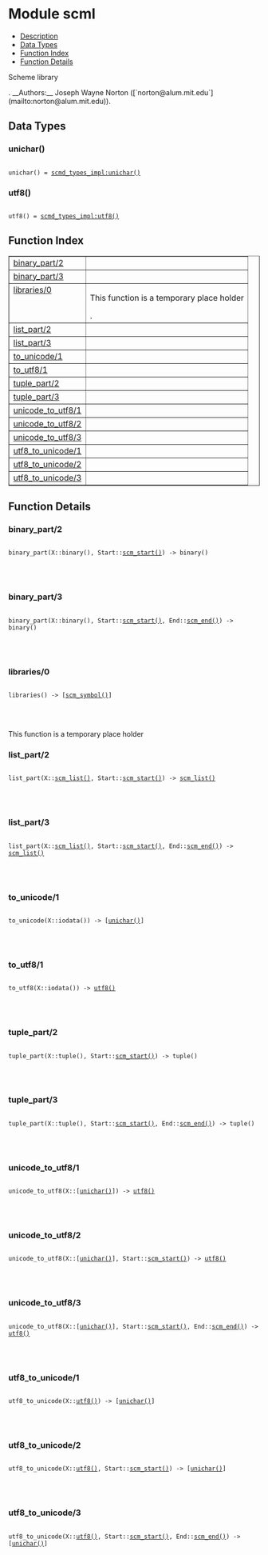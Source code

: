 

# Module scml #
* [Description](#description)
* [Data Types](#types)
* [Function Index](#index)
* [Function Details](#functions)


<p>Scheme library</p>.
__Authors:__ Joseph Wayne Norton ([`norton@alum.mit.edu`](mailto:norton@alum.mit.edu)).

<a name="types"></a>

## Data Types ##




### <a name="type-unichar">unichar()</a> ###



<pre><code>
unichar() = <a href="scmd_types_impl.md#type-unichar">scmd_types_impl:unichar()</a>
</code></pre>





### <a name="type-utf8">utf8()</a> ###



<pre><code>
utf8() = <a href="scmd_types_impl.md#type-utf8">scmd_types_impl:utf8()</a>
</code></pre>


<a name="index"></a>

## Function Index ##


<table width="100%" border="1" cellspacing="0" cellpadding="2" summary="function index"><tr><td valign="top"><a href="#binary_part-2">binary_part/2</a></td><td></td></tr><tr><td valign="top"><a href="#binary_part-3">binary_part/3</a></td><td></td></tr><tr><td valign="top"><a href="#libraries-0">libraries/0</a></td><td><p>This function is a temporary place holder</p>.</td></tr><tr><td valign="top"><a href="#list_part-2">list_part/2</a></td><td></td></tr><tr><td valign="top"><a href="#list_part-3">list_part/3</a></td><td></td></tr><tr><td valign="top"><a href="#to_unicode-1">to_unicode/1</a></td><td></td></tr><tr><td valign="top"><a href="#to_utf8-1">to_utf8/1</a></td><td></td></tr><tr><td valign="top"><a href="#tuple_part-2">tuple_part/2</a></td><td></td></tr><tr><td valign="top"><a href="#tuple_part-3">tuple_part/3</a></td><td></td></tr><tr><td valign="top"><a href="#unicode_to_utf8-1">unicode_to_utf8/1</a></td><td></td></tr><tr><td valign="top"><a href="#unicode_to_utf8-2">unicode_to_utf8/2</a></td><td></td></tr><tr><td valign="top"><a href="#unicode_to_utf8-3">unicode_to_utf8/3</a></td><td></td></tr><tr><td valign="top"><a href="#utf8_to_unicode-1">utf8_to_unicode/1</a></td><td></td></tr><tr><td valign="top"><a href="#utf8_to_unicode-2">utf8_to_unicode/2</a></td><td></td></tr><tr><td valign="top"><a href="#utf8_to_unicode-3">utf8_to_unicode/3</a></td><td></td></tr></table>


<a name="functions"></a>

## Function Details ##

<a name="binary_part-2"></a>

### binary_part/2 ###


<pre><code>
binary_part(X::binary(), Start::<a href="#type-scm_start">scm_start()</a>) -&gt; binary()
</code></pre>

<br></br>



<a name="binary_part-3"></a>

### binary_part/3 ###


<pre><code>
binary_part(X::binary(), Start::<a href="#type-scm_start">scm_start()</a>, End::<a href="#type-scm_end">scm_end()</a>) -&gt; binary()
</code></pre>

<br></br>



<a name="libraries-0"></a>

### libraries/0 ###


<pre><code>
libraries() -&gt; [<a href="#type-scm_symbol">scm_symbol()</a>]
</code></pre>

<br></br>


<p>This function is a temporary place holder</p>

<a name="list_part-2"></a>

### list_part/2 ###


<pre><code>
list_part(X::<a href="#type-scm_list">scm_list()</a>, Start::<a href="#type-scm_start">scm_start()</a>) -&gt; <a href="#type-scm_list">scm_list()</a>
</code></pre>

<br></br>



<a name="list_part-3"></a>

### list_part/3 ###


<pre><code>
list_part(X::<a href="#type-scm_list">scm_list()</a>, Start::<a href="#type-scm_start">scm_start()</a>, End::<a href="#type-scm_end">scm_end()</a>) -&gt; <a href="#type-scm_list">scm_list()</a>
</code></pre>

<br></br>



<a name="to_unicode-1"></a>

### to_unicode/1 ###


<pre><code>
to_unicode(X::iodata()) -&gt; [<a href="#type-unichar">unichar()</a>]
</code></pre>

<br></br>



<a name="to_utf8-1"></a>

### to_utf8/1 ###


<pre><code>
to_utf8(X::iodata()) -&gt; <a href="#type-utf8">utf8()</a>
</code></pre>

<br></br>



<a name="tuple_part-2"></a>

### tuple_part/2 ###


<pre><code>
tuple_part(X::tuple(), Start::<a href="#type-scm_start">scm_start()</a>) -&gt; tuple()
</code></pre>

<br></br>



<a name="tuple_part-3"></a>

### tuple_part/3 ###


<pre><code>
tuple_part(X::tuple(), Start::<a href="#type-scm_start">scm_start()</a>, End::<a href="#type-scm_end">scm_end()</a>) -&gt; tuple()
</code></pre>

<br></br>



<a name="unicode_to_utf8-1"></a>

### unicode_to_utf8/1 ###


<pre><code>
unicode_to_utf8(X::[<a href="#type-unichar">unichar()</a>]) -&gt; <a href="#type-utf8">utf8()</a>
</code></pre>

<br></br>



<a name="unicode_to_utf8-2"></a>

### unicode_to_utf8/2 ###


<pre><code>
unicode_to_utf8(X::[<a href="#type-unichar">unichar()</a>], Start::<a href="#type-scm_start">scm_start()</a>) -&gt; <a href="#type-utf8">utf8()</a>
</code></pre>

<br></br>



<a name="unicode_to_utf8-3"></a>

### unicode_to_utf8/3 ###


<pre><code>
unicode_to_utf8(X::[<a href="#type-unichar">unichar()</a>], Start::<a href="#type-scm_start">scm_start()</a>, End::<a href="#type-scm_end">scm_end()</a>) -&gt; <a href="#type-utf8">utf8()</a>
</code></pre>

<br></br>



<a name="utf8_to_unicode-1"></a>

### utf8_to_unicode/1 ###


<pre><code>
utf8_to_unicode(X::<a href="#type-utf8">utf8()</a>) -&gt; [<a href="#type-unichar">unichar()</a>]
</code></pre>

<br></br>



<a name="utf8_to_unicode-2"></a>

### utf8_to_unicode/2 ###


<pre><code>
utf8_to_unicode(X::<a href="#type-utf8">utf8()</a>, Start::<a href="#type-scm_start">scm_start()</a>) -&gt; [<a href="#type-unichar">unichar()</a>]
</code></pre>

<br></br>



<a name="utf8_to_unicode-3"></a>

### utf8_to_unicode/3 ###


<pre><code>
utf8_to_unicode(X::<a href="#type-utf8">utf8()</a>, Start::<a href="#type-scm_start">scm_start()</a>, End::<a href="#type-scm_end">scm_end()</a>) -&gt; [<a href="#type-unichar">unichar()</a>]
</code></pre>

<br></br>



